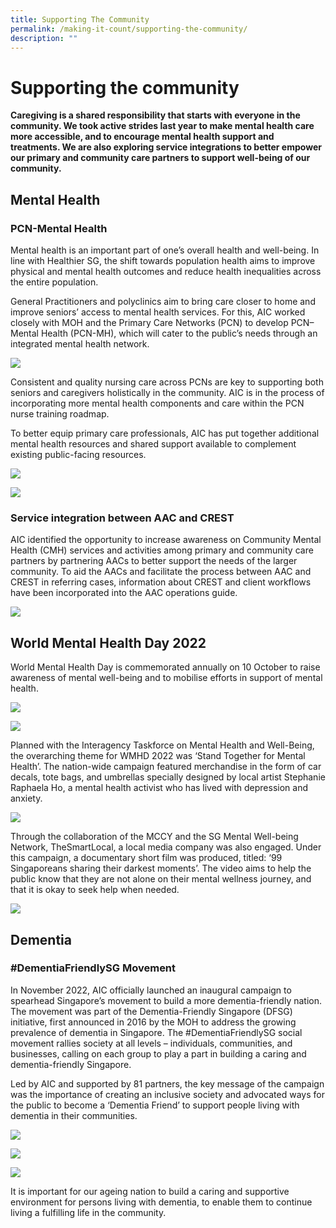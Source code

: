 ```yaml
---
title: Supporting The Community
permalink: /making-it-count/supporting-the-community/
description: ""
---
```

# Supporting the community
**Caregiving is a shared responsibility that starts with everyone in the community. We took active strides last year to make mental health care more accessible, and to encourage mental health support and treatments. We are also exploring service integrations to better empower our primary and community care partners to support well-being of our community.**

## Mental Health
### PCN-Mental Health
Mental health is an important part of one’s overall health and well-being. In line with Healthier SG, the shift towards population health aims to improve physical and mental health outcomes and reduce health inequalities across the entire population.  

General Practitioners and polyclinics aim to bring care closer to home and improve seniors’ access to mental health services. For this, AIC worked closely with MOH and the Primary Care Networks (PCN) to develop PCN–Mental Health (PCN-MH), which will cater to the public’s needs through an integrated mental health network.

![](/images/pcn-mh-initiative-aims-t0.png)

Consistent and quality nursing care across PCNs are key to supporting both seniors and caregivers holistically in the community. AIC is in the process of incorporating more mental health components and care within the PCN nurse training roadmap.

To better equip primary care professionals, AIC has put together additional mental health resources and shared support available to complement existing public-facing resources.  

![](/images/20-pcn-nurses.png)

![](/images/10-pcns-230-pcn-gps.png)


### Service integration between AAC and CREST
AIC identified the opportunity to increase awareness on Community Mental Health (CMH) services and activities among primary and community care partners by partnering AACs to better support the needs of the larger community. To aid the AACs and facilitate the process between AAC and CREST in referring cases, information about CREST and client workflows have been incorporated into the AAC operations guide.

![](/images/better-service-integration-aac-crest.png)

## World Mental Health Day 2022
World Mental Health Day is commemorated annually on 10 October to raise awareness of mental well-being and to mobilise efforts in support of mental health.

![](/images/aic-30-partners-60-activities.png)

![](/images/dementia-photo.png)

Planned with the Interagency Taskforce on Mental Health and Well-Being, the overarching theme for WMHD 2022 was ‘Stand Together for Mental Health’. The nation-wide campaign featured merchandise in the form of car decals, tote bags, and umbrellas specially designed by local artist Stephanie Raphaela Ho, a mental health activist who has lived with depression and anxiety.

![](/images/stand-together-for-mental-health.png)

Through the collaboration of the MCCY and the SG Mental Well-being Network, TheSmartLocal, a local media company was also engaged. Under this campaign, a documentary short film was produced, titled: ‘99 Singaporeans sharing their darkest moments’. The video aims to help the public know that they are not alone on their mental wellness journey, and that it is okay to seek help when needed.

![](/images/world-mental-health-day-2022.png)

## Dementia
### \#DementiaFriendlySG Movement
In November 2022, AIC officially launched an inaugural campaign to spearhead Singapore’s movement to build a more dementia-friendly nation. The movement was part of the Dementia-Friendly Singapore (DFSG) initiative, first announced in 2016 by the MOH to address the growing prevalence of dementia in Singapore. The #DementiaFriendlySG social movement rallies society at all levels – individuals, communities, and businesses, calling on each group to play a part in building a caring and dementia-friendly Singapore. 

Led by AIC and supported by 81 partners, the key message of the campaign was the importance of creating an inclusive society and advocated ways for the public to become a ‘Dementia Friend’ to support people living with dementia in their communities.

![](/images/dementia-friendly-sg-52k.png)

![](/images/dementia-friendly-sg-cta.png)

![](/images/dementia-friendly-sg-efforts.png)

It is important for our ageing nation to build a caring and supportive environment for persons living with dementia, to enable them to continue living a fulfilling life in the community.